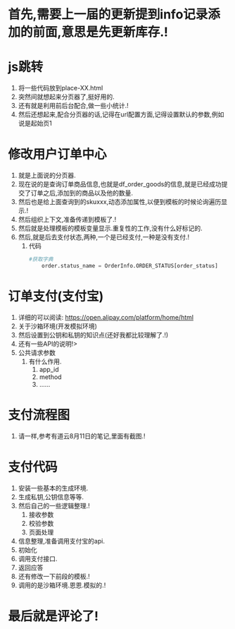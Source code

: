 # 首先,需要上一届的更新提到info记录添加的前面,意思是先更新库存.!


# js跳转
1. 将一些代码放到place-XX.html
2. 突然间就想起来分页器了,挺好用的.
3. 还有就是利用前后台配合,做一些小统计.!
4. 然后还想起来,配合分页器的话,记得在url配置方面,记得设置默认的参数,例如说是起始页1

# 修改用户订单中心
1. 就是上面说的分页器.
2. 现在说的是查询订单商品信息,也就是df_order_goods的信息,就是已经成功提交了订单之后,添加到的商品以及他的数量.
3. 然后也是给上面查询到的skuxxx,动态添加属性,以便到模板的时候论询遍历显示.!
4. 然后组织上下文,准备传递到模板了.!
5. 然后就是处理模板的模板变量显示.重复性的工作,没有什么好标记的.
6. 然后,就是后去支付状态,两种,一个是已经支付,一种是没有支付.!
    1. 代码
        ```python
        #获取字典
            order.status_name = OrderInfo.ORDER_STATUS[order_status]
        ```

# 订单支付(支付宝)
1. 详细的可以阅读:
    https://open.alipay.com/platform/home/html
2. 关于沙箱环境(开发模拟环境)
3. 然后设置到公钥和私钥的知识点(还好我都比较理解了.!)
4. 还有一些API的说明!>
5. 公共请求参数
    1. 有什么作用.
        1. app_id
        2. method
        3. ......


# 支付流程图
1. 请一样,参考有道云8月11日的笔记,里面有截图.!

# 支付代码
1. 安装一些基本的生成环境.
2. 生成私钥,公钥信息等等.
3. 然后自己的一些逻辑整理.!
    1. 接收参数
    2. 校验参数
    3. 页面处理
4. 信息整理,准备调用支付宝的api.
5. 初始化
6. 调用支付接口.
7. 返回应答
8. 还有修改一下前段的模板.!
9. 调用的是沙箱环境.恩恩.模拟的.!

# 最后就是评论了!